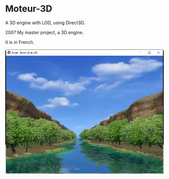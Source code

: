# Moteur-3D

A 3D engine with LOD, using Direct3D.

2007 My master project, a 3D engine.

It is in French.

![alt text](https://github.com/MikCui/Moteur-3D/blob/main/Preview.png)
